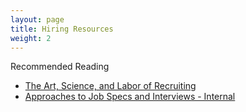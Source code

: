 ```yaml
---
layout: page
title: Hiring Resources
weight: 2
---
```


Recommended Reading

* [The Art, Science, and Labor of Recruiting](https://www.khoslaventures.com/the-art-science-and-labor-of-recruiting)
* [Approaches to Job Specs and Interviews - Internal](https://drive.google.com/file/d/1Hh0WMHNvUvn407v84--9nVuyGnzCKrLX/view?usp=sharing)
